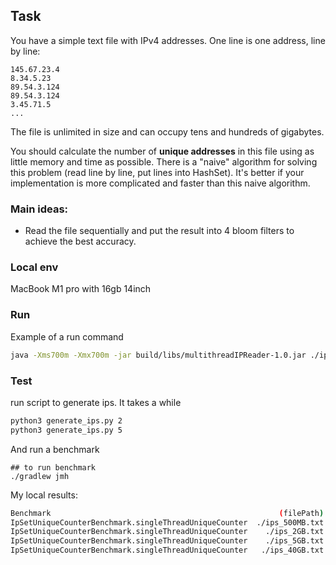 ## Task 
You have a simple text file with IPv4 addresses. One line is one address, line by line:

```
145.67.23.4
8.34.5.23
89.54.3.124
89.54.3.124
3.45.71.5
...
```

The file is unlimited in size and can occupy tens and hundreds of gigabytes.

You should calculate the number of __unique addresses__ in this file using as little memory and time as possible.
There is a "naive" algorithm for solving this problem (read line by line, put lines into HashSet).
It's better if your implementation is more complicated and faster than this naive algorithm.


### Main ideas:
- Read the file sequentially and put the result into 4 bloom filters to achieve the best accuracy.

### Local env 
MacBook M1 pro with 16gb 14inch

### Run 
Example of a run command
```bash
java -Xms700m -Xmx700m -jar build/libs/multithreadIPReader-1.0.jar ./ips_2GB.txt
```

### Test
run script to generate ips. It takes a while
```bash
python3 generate_ips.py 2
python3 generate_ips.py 5
```

And run a benchmark
```
## to run benchmark
./gradlew jmh
```

My local results:
```bash
Benchmark                                                   (filePath)  Mode  Cnt       Score      Error  Units
IpSetUniqueCounterBenchmark.singleThreadUniqueCounter  ./ips_500MB.txt  avgt    5   13457.687 ±  548.704  ms/op
IpSetUniqueCounterBenchmark.singleThreadUniqueCounter    ./ips_2GB.txt  avgt    5   54638.901 ± 2018.370  ms/op
IpSetUniqueCounterBenchmark.singleThreadUniqueCounter    ./ips_5GB.txt  avgt    5  136165.394 ± 4525.458  ms/op
IpSetUniqueCounterBenchmark.singleThreadUniqueCounter   ./ips_40GB.txt  avgt    3 1175901.696 ± 51093.961  ms/op
```
